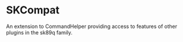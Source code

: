 SKCompat
========

An extension to CommandHelper providing access to features of other plugins in the sk89q family.

